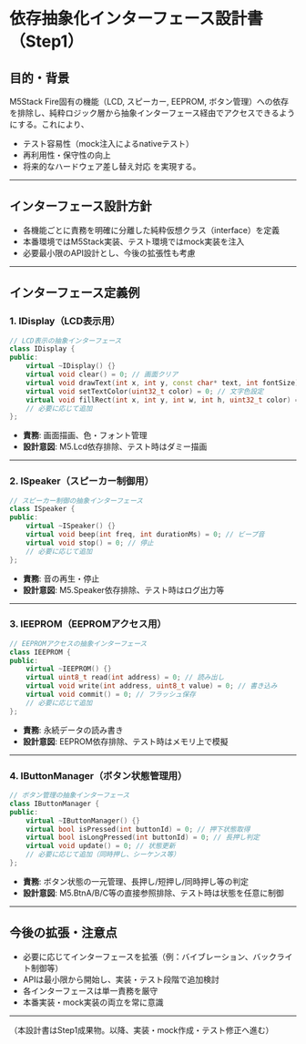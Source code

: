 # 依存抽象化インターフェース設計書（Step1）

## 目的・背景
M5Stack Fire固有の機能（LCD, スピーカー, EEPROM, ボタン管理）への依存を排除し、純粋ロジック層から抽象インターフェース経由でアクセスできるようにする。これにより、
- テスト容易性（mock注入によるnativeテスト）
- 再利用性・保守性の向上
- 将来的なハードウェア差し替え対応
を実現する。

---

## インターフェース設計方針
- 各機能ごとに責務を明確に分離した純粋仮想クラス（interface）を定義
- 本番環境ではM5Stack実装、テスト環境ではmock実装を注入
- 必要最小限のAPI設計とし、今後の拡張性も考慮

---

## インターフェース定義例

### 1. IDisplay（LCD表示用）
```cpp
// LCD表示の抽象インターフェース
class IDisplay {
public:
    virtual ~IDisplay() {}
    virtual void clear() = 0; // 画面クリア
    virtual void drawText(int x, int y, const char* text, int fontSize) = 0; // テキスト描画
    virtual void setTextColor(uint32_t color) = 0; // 文字色設定
    virtual void fillRect(int x, int y, int w, int h, uint32_t color) = 0; // 矩形塗りつぶし
    // 必要に応じて追加
};
```
- **責務**: 画面描画、色・フォント管理
- **設計意図**: M5.Lcd依存排除、テスト時はダミー描画

---

### 2. ISpeaker（スピーカー制御用）
```cpp
// スピーカー制御の抽象インターフェース
class ISpeaker {
public:
    virtual ~ISpeaker() {}
    virtual void beep(int freq, int durationMs) = 0; // ビープ音
    virtual void stop() = 0; // 停止
    // 必要に応じて追加
};
```
- **責務**: 音の再生・停止
- **設計意図**: M5.Speaker依存排除、テスト時はログ出力等

---

### 3. IEEPROM（EEPROMアクセス用）
```cpp
// EEPROMアクセスの抽象インターフェース
class IEEPROM {
public:
    virtual ~IEEPROM() {}
    virtual uint8_t read(int address) = 0; // 読み出し
    virtual void write(int address, uint8_t value) = 0; // 書き込み
    virtual void commit() = 0; // フラッシュ保存
    // 必要に応じて追加
};
```
- **責務**: 永続データの読み書き
- **設計意図**: EEPROM依存排除、テスト時はメモリ上で模擬

---

### 4. IButtonManager（ボタン状態管理用）
```cpp
// ボタン管理の抽象インターフェース
class IButtonManager {
public:
    virtual ~IButtonManager() {}
    virtual bool isPressed(int buttonId) = 0; // 押下状態取得
    virtual bool isLongPressed(int buttonId) = 0; // 長押し判定
    virtual void update() = 0; // 状態更新
    // 必要に応じて追加（同時押し、シーケンス等）
};
```
- **責務**: ボタン状態の一元管理、長押し/短押し/同時押し等の判定
- **設計意図**: M5.BtnA/B/C等の直接参照排除、テスト時は状態を任意に制御

---

## 今後の拡張・注意点
- 必要に応じてインターフェースを拡張（例：バイブレーション、バックライト制御等）
- APIは最小限から開始し、実装・テスト段階で追加検討
- 各インターフェースは単一責務を厳守
- 本番実装・mock実装の両立を常に意識

---

（本設計書はStep1成果物。以降、実装・mock作成・テスト修正へ進む） 